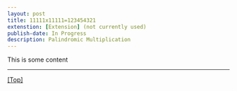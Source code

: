 ```yaml
---
layout: post
title: 11111x11111=123454321
extenstion: [Extension] (not currently used)
publish-date: In Progress
description: Palindromic Multiplication
---
```


This is some content

-----

[\[Top\]](PalindromicMultiplication)